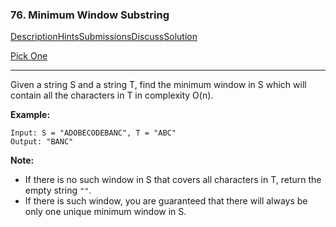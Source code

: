 ### 76. Minimum Window Substring

[Description](https://leetcode.com/problems/minimum-window-substring/description/)[Hints](https://leetcode.com/problems/minimum-window-substring/hints/)[Submissions](https://leetcode.com/problems/minimum-window-substring/submissions/)[Discuss](https://leetcode.com/problems/minimum-window-substring/discuss/)[Solution](https://leetcode.com/problems/minimum-window-substring/solution/)

[Pick One](https://leetcode.com/problems/random-one-question/)

------

Given a string S and a string T, find the minimum window in S which will contain all the characters in T in complexity O(n).

**Example:**

```
Input: S = "ADOBECODEBANC", T = "ABC"
Output: "BANC"
```

**Note:**

- If there is no such window in S that covers all characters in T, return the empty string `""`.
- If there is such window, you are guaranteed that there will always be only one unique minimum window in S.